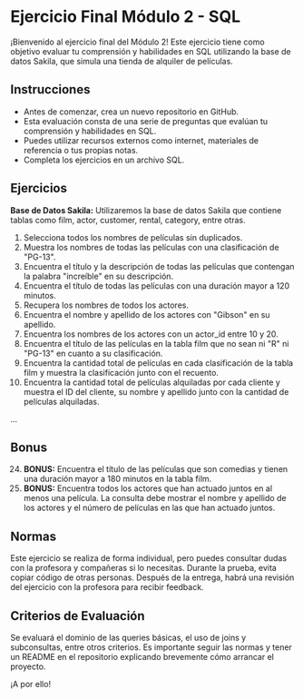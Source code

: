 # Ejercicio Final Módulo 2 - SQL

¡Bienvenido al ejercicio final del Módulo 2! Este ejercicio tiene como objetivo evaluar tu comprensión y habilidades en SQL utilizando la base de datos Sakila, que simula una tienda de alquiler de películas.

## Instrucciones
- Antes de comenzar, crea un nuevo repositorio en GitHub.
- Esta evaluación consta de una serie de preguntas que evalúan tu comprensión y habilidades en SQL.
- Puedes utilizar recursos externos como internet, materiales de referencia o tus propias notas.
- Completa los ejercicios en un archivo SQL.

## Ejercicios
**Base de Datos Sakila:**
Utilizaremos la base de datos Sakila que contiene tablas como film, actor, customer, rental, category, entre otras.

1. Selecciona todos los nombres de películas sin duplicados.
2. Muestra los nombres de todas las películas con una clasificación de "PG-13".
3. Encuentra el título y la descripción de todas las películas que contengan la palabra "increíble" en su descripción.
4. Encuentra el título de todas las películas con una duración mayor a 120 minutos.
5. Recupera los nombres de todos los actores.
6. Encuentra el nombre y apellido de los actores con "Gibson" en su apellido.
7. Encuentra los nombres de los actores con un actor_id entre 10 y 20.
8. Encuentra el título de las películas en la tabla film que no sean ni "R" ni "PG-13" en cuanto a su clasificación.
9. Encuentra la cantidad total de películas en cada clasificación de la tabla film y muestra la clasificación junto con el recuento.
10. Encuentra la cantidad total de películas alquiladas por cada cliente y muestra el ID del cliente, su nombre y apellido junto con la cantidad de películas alquiladas.

...

## Bonus
24. **BONUS:** Encuentra el título de las películas que son comedias y tienen una duración mayor a 180 minutos en la tabla film.
25. **BONUS:** Encuentra todos los actores que han actuado juntos en al menos una película. La consulta debe mostrar el nombre y apellido de los actores y el número de películas en las que han actuado juntos.

## Normas
Este ejercicio se realiza de forma individual, pero puedes consultar dudas con la profesora y compañeras si lo necesitas. Durante la prueba, evita copiar código de otras personas. Después de la entrega, habrá una revisión del ejercicio con la profesora para recibir feedback.

## Criterios de Evaluación
Se evaluará el dominio de las queries básicas, el uso de joins y subconsultas, entre otros criterios. Es importante seguir las normas y tener un README en el repositorio explicando brevemente cómo arrancar el proyecto.

¡A por ello!
